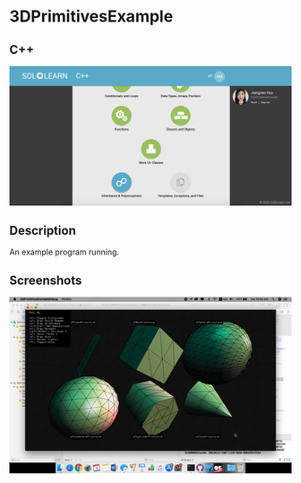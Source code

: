 # 3DPrimitivesExample
## C++
![c++](/img/4to6.png)
## Description
An example program running.
## Screenshots
![screenshot](/img/run.gif)
